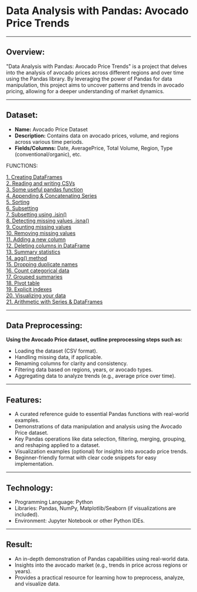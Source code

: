 # Data Analysis with Pandas: Avocado Price Trends
---

## Overview:
"Data Analysis with Pandas: Avocado Price Trends" is a project that delves into the analysis of avocado prices across different regions and over time using the Pandas library. By leveraging the power of Pandas for data manipulation, this project aims to uncover patterns and trends in avocado pricing, allowing for a deeper understanding of market dynamics. 

---

## Dataset:
  - **Name:** Avocado Price Dataset
  - **Description:** Contains data on avocado prices, volume, and regions across various time periods.
  - **Fields/Columns:** Date, AveragePrice, Total Volume, Region, Type (conventional/organic), etc.

FUNCTIONS:

[1. Creating DataFrames](#Creating-DataFrames)<br>
[2. Reading and writing CSVs](#Reading-and-writing-CSVs)<br>
[3. Some useful pandas function](#Some-useful-pandas-function)<br>
[4. Appending & Concatenating Series](#Appending-Concatenating-Series)<br>
[5. Sorting](#Sorting)<br>
[6. Subsetting](#Subsetting)<br>
[7. Subsetting using .isin()](#Subsetting-using)<br>
[8. Detecting missing values .isna()](#Detecting-missing-values)<br>
[9. Counting missing values](#Counting-missing-values)<br>
[10. Removing missing values](#Removing-missing-values)<br>
[11. Adding a new column](#Adding-a-new-column)<br>
[12. Deleting columns in DataFrame](#Deleting-columns-in-DataFrame)<br>
[13. Summary statistics](#Summary-statistics)<br>
[14. agg() method](#.agg-method)<br>
[15. Dropping duplicate names](#Dropping-duplicate-names)<br>
[16. Count categorical data](#Count-categorical-data)<br>
[17. Grouped summaries](#Grouped-summaries)<br>
[18. Pivot table](#Pivot-table)<br>
[19. Explicit indexes](#Explicit-indexes)<br>
[20. Visualizing your data](#Visualizing-your-data)<br>
[21. Arithmetic with Series & DataFrames](#Arithmetic-with-Series-DataFrames)<br>

---

## Data Preprocessing:
**Using the Avocado Price dataset, outline preprocessing steps such as:**
  - Loading the dataset (CSV format).
  - Handling missing data, if applicable.
  - Renaming columns for clarity and consistency.
  - Filtering data based on regions, years, or avocado types.
  - Aggregating data to analyze trends (e.g., average price over time).

---

## Features:
  - A curated reference guide to essential Pandas functions with real-world examples.
  - Demonstrations of data manipulation and analysis using the Avocado Price dataset.
  - Key Pandas operations like data selection, filtering, merging, grouping, and reshaping applied to a dataset.
  - Visualization examples (optional) for insights into avocado price trends.
  - Beginner-friendly format with clear code snippets for easy implementation.

---

## Technology:
  - Programming Language: Python
  - Libraries: Pandas, NumPy, Matplotlib/Seaborn (if visualizations are included).
  - Environment: Jupyter Notebook or other Python IDEs.

---

## Result:
 - An in-depth demonstration of Pandas capabilities using real-world data.
 - Insights into the avocado market (e.g., trends in price across regions or years).
 - Provides a practical resource for learning how to preprocess, analyze, and visualize data.


